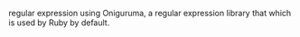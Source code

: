 regular expression using Oniguruma, a regular expression library that which is used by Ruby by default.
